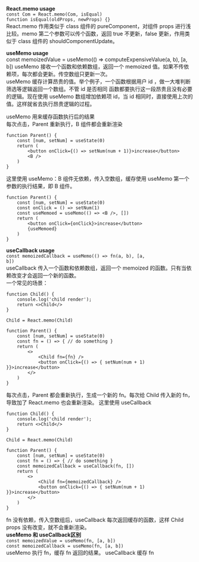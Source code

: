 <!--
 * @Description: 
 * @Author: liushuhao
 * @Date: 2021-02-04 15:20:04
 * @LastEditors: liushuhao
-->
**React.memo usage**      
<code>const Com = React.memo(Com, isEqual)</code>   
<code>function isEqual(oldProps, newProps) {}</code>    
React.memo 作用类似于 class 组件的 pureComponent，对组件 props 进行浅比较。memo 第二个参数可以传个函数，返回 true 不更新，false 更新，作用类似于 class 组件的 shouldComponentUpdate。        

**useMemo usage**   
const memoizedValue = useMemo(() => computeExpensiveValue(a, b), [a, b])
useMemo 接收一个函数和依赖数组，返回一个 memoized 值。如果不传依赖项，每次都会更新。传空数组只更新一次。       
useMemo 缓存计算昂贵的值。举个例子，一个函数根据用户 id ，做一大堆判断筛选等逻辑返回一个数组。不管 id 是否相同
函数都要执行这一段昂贵且没有必要的逻辑。现在使用 useMemo 数组增加依赖项 id，当 id 相同时，直接使用上次的值。这样就省去执行昂贵逻辑的过程。   

useMemo 用来缓存函数执行后的结果      
每次点击，Parent 重新执行，B 组件都会重新渲染    
```
function Parent() {
    const [num, setNum] = useState(0)
    return (
        <button onClick={() => setNum(num + 1)}>increase</button>
        <B />
    )
}
```
这里使用 useMemo：B 组件无依赖，传入空数组，缓存使用 useMemo 第一个参数的执行结果，即 B 组件。
```
function Parent() {
    const [num, setNum] = useState(0)
    const onClick = () => setNum(1)
    const useMemoed = useMemo(() => <B />, []) 
    return (
        <button onClick={onClick}>increase</button>
        {useMemoed}
    )
}
```
**useCallback usage**     
<code>const memoizedCallback = useMemo(() => fn(a, b), [a, b])</code>     
useCallback 传入一个函数和依赖数组，返回一个 memoized 的函数。只有当依赖改变才会返回一个新的函数。    
一个常见的场景：   
```
function Child() {
    console.log('child render');
    return <>Child</>
}

Child = React.memo(Child)

function Parent() {
    const [num, setNum] = useState(0)
    const fn = () => { // do something }
    return (
        <>
            <Child fn={fn} />
            <button onClick={() => { setNum(num + 1) }}>increase</button>
        </>
    )
}
```
每次点击，Parent 都会重新执行，生成一个新的 fn。每次给 Child 传入新的 fn，导致加了 React.memo 也会重新渲染。 
这里使用 useCallback    
```
function Child() {
    console.log('child render');
    return <>Child</>
}

Child = React.memo(Child)

function Parent() {
    const [num, setNum] = useState(0)
    const fn = () => { // do something }
    const memoizedCallback = useCallback(fn, [])
    return (
        <>
            <Child fn={memoizedCallback} />
            <button onClick={() => { setNum(num + 1) }}>increase</button>
        </>
    )
}
```
fn 没有依赖，传入空数组后，useCallback 每次返回缓存的函数，这样 Child props 没有改变，就不会重新渲染。    
**useMemo 和 useCallback区别**      
<code>const memoizedValue = useMemo(fn, [a, b])</code>    
<code>const memoizedCallback = useMemo(fn, [a, b])</code>   
useMemo 执行 fn，缓存 fn 返回的结果。 useCallback 缓存 fn